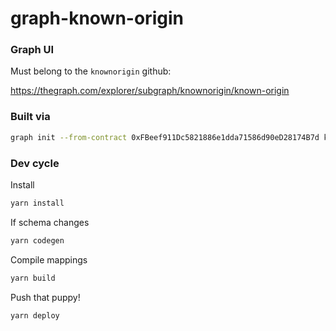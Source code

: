 # graph-known-origin


### Graph UI

Must belong to the `knownorigin` github:

https://thegraph.com/explorer/subgraph/knownorigin/known-origin

### Built via

```bash
graph init --from-contract 0xFBeef911Dc5821886e1dda71586d90eD28174B7d knownorigin/known-origin graph-known-origin
```

### Dev cycle

Install
```bash
yarn install
```

If schema changes
```bash
yarn codegen
```

Compile mappings
```bash
yarn build
```

Push that puppy!
```bash
yarn deploy
```

